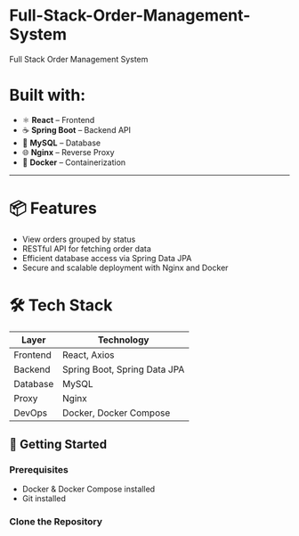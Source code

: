 # Full-Stack-Order-Management-System
Full Stack Order Management System 

# Built with:

- ⚛️ **React** – Frontend
- ☕ **Spring Boot** – Backend API
- 🐬 **MySQL** – Database
- 🌐 **Nginx** – Reverse Proxy
- 🐳 **Docker** – Containerization

---

# 📦 Features

- View orders grouped by status
- RESTful API for fetching order data
- Efficient database access via Spring Data JPA
- Secure and scalable deployment with Nginx and Docker

# 🛠️ Tech Stack

| Layer     | Technology     |
|-----------|----------------|
| Frontend  | React, Axios   |
| Backend   | Spring Boot, Spring Data JPA |
| Database  | MySQL          |
| Proxy     | Nginx          |
| DevOps    | Docker, Docker Compose |

## 🚀 Getting Started

### Prerequisites

- Docker & Docker Compose installed
- Git installed

### Clone the Repository

